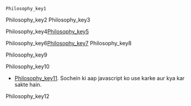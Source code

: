 ```ngMeta
Philosophy_key1
```

Philosophy_key2
Philosophy_key3


Philosophy_key4[Philosophy_key5](https://www.w3schools.com/js/js_examples.asp)


Philosophy_key6[Philosophy_key7](https://www.w3schools.com/graphics/game_intro.asp)
Philosophy_key8

Philosophy_key9


Philosophy_key10


* [Philosophy_key11](https://`code`pen.io/nitishkmrk/full/dvBwVw/). Sochein ki aap javascript ko use karke aur kya kar sakte hain.


Philosophy_key12
